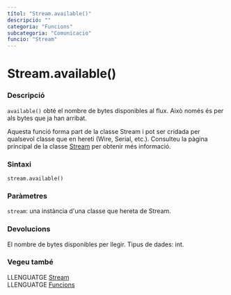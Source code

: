 ```yaml
---
títol: "Stream.available()"
descripció: ""
categoria: "Funcions"
subcategoria: "Comunicacio"
funcio: "Stream"
---
```


# Stream.available()

### Descripció

`available()` obté el nombre de bytes disponibles al flux. Això només és per als bytes que ja han arribat.

Aquesta funció forma part de la classe Stream i pot ser cridada per qualsevol classe que en hereti (Wire, Serial, etc.). Consulteu la pàgina principal de la classe [Stream](../Stream.md) per obtenir més informació.

### Sintaxi

`stream.available()`  

### Paràmetres

`stream`: una instància d'una classe que hereta de Stream.  

### Devolucions

El nombre de bytes disponibles per llegir. Tipus de dades: int.

### Vegeu també

LLENGUATGE [Stream](../Stream.md)  
LLENGUATGE [Funcions](../../Funcions.md)  
